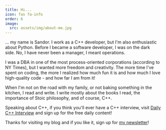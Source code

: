 ```yaml
---
title: Hi...
icon: fas fa-info
order: 6
image:
  src: assets/img/about-me.jpg
---
```

... my name is Sandor. I work as a C++ developer, but I'm also enthusiastic about Python. Before I became a software developer, I was on the dark side. No, I have never been a manager, I meant operations.

I was a DBA in one of the most process-oriented corporations (according to NY Times), but I wanted more freedom and creativity. The more time I've spent on coding, the more I realized how much fun it is and how much I love high-quality code - and how far I am from it!

When I'm not on the road with my family, or not baking something in the kitchen, I read and write. I write mostly about the books I read, the importance of Stoic philosophy, and of course, C++.

Speaking about C++, if you think you'll ever have a C++ interview, visit [Daily C++ Interview](https://www.dailycppinterview.dev/) and sign up for the free daily content!

Thanks for visiting my blog and if you like it, sign up for [my newsletter](http://eepurl.com/gvcv1j)!